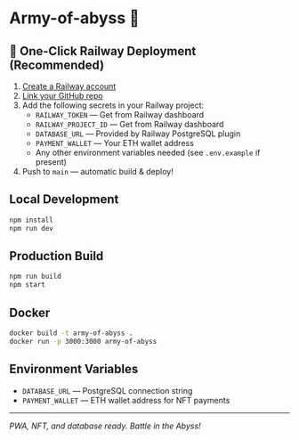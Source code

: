 # Army-of-abyss 🚀

## 🚀 One-Click Railway Deployment (Recommended)

1. [Create a Railway account](https://railway.app/)
2. [Link your GitHub repo](https://railway.app/dashboard)
3. Add the following secrets in your Railway project:
   - `RAILWAY_TOKEN` — Get from Railway dashboard
   - `RAILWAY_PROJECT_ID` — Get from Railway dashboard
   - `DATABASE_URL` — Provided by Railway PostgreSQL plugin
   - `PAYMENT_WALLET` — Your ETH wallet address
   - Any other environment variables needed (see `.env.example` if present)
4. Push to `main` — automatic build & deploy!

## Local Development

```bash
npm install
npm run dev
```

## Production Build

```bash
npm run build
npm start
```

## Docker

```bash
docker build -t army-of-abyss .
docker run -p 3000:3000 army-of-abyss
```

## Environment Variables

- `DATABASE_URL` — PostgreSQL connection string
- `PAYMENT_WALLET` — ETH wallet address for NFT payments

---

_PWA, NFT, and database ready. Battle in the Abyss!_